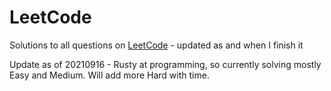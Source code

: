 # LeetCode
Solutions to all questions on [LeetCode](https://leetcode.com/) - updated as and when I finish it

Update as of 20210916 - Rusty at programming, so currently solving mostly Easy and Medium. Will add more Hard with time.
